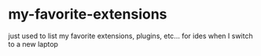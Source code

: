 # my-favorite-extensions
just used to list my favorite extensions, plugins, etc... for ides when I switch to a new laptop

